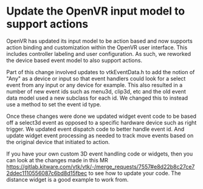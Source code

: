 # Update the OpenVR input model to support actions

OpenVR has updated its input model to be action based and now supports
action binding and customization within the OpenVR user interface. This
includes controller labeling and user configuration. As such, we reworked
the device based event model to also support actions.

Part of this change involved updates to vtkEventData.h to add the notion of
"Any" as a device or input so that event handlers could look for a select
event from any input or any device for example. This also resulted in a
number of new event ids such as menu3d, clip3d, etc and the old event data
model used a new subclass for each id. We changed this to instead use a
method to set the event id type.

Once these changes were done we updated widget event code to be based off a
select3d event as opposed to a specific hardware device such as right
trigger. We updated event dispatch code to better handle event id. And
update widget event processing as needed to track move events based on the
original device that initiated to action.

If you have your own custom 3D event handling code or widgets, then you can
look at the changes made in this MR
https://gitlab.kitware.com/vtk/vtk/-/merge_requests/7557#e8d22b8c27ce72ddec1110556087c6bd8d15fbec
to see how to update your code. The distance widget is a good example to
work from.

